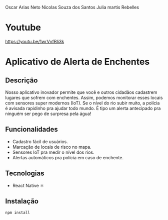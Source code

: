 Oscar Arias Neto
Nicolas Souza dos Santos
Julia martis Rebelles
# Youtube
https://youtu.be/1wrVvfBli3k

# Aplicativo de Alerta de Enchentes ️

## Descrição

Nosso aplicativo inovador permite que você e outros cidadãos cadastrem lugares que sofrem com enchentes.  Assim, podemos monitorar esses locais com sensores super modernos (IoT).  Se o nível do rio subir muito, a polícia é avisada rapidinho pra ajudar todo mundo.  É tipo um alerta antecipado pra ninguém ser pego de surpresa pela água! 

## Funcionalidades

- Cadastro fácil de usuários.
- Marcação de locais de risco no mapa. ️
- Sensores IoT pra medir o nível dos rios. 
- Alertas automáticos pra polícia em caso de enchente. 

## Tecnologias

- React Native ⚛️

## Instalação

```bash
npm install
